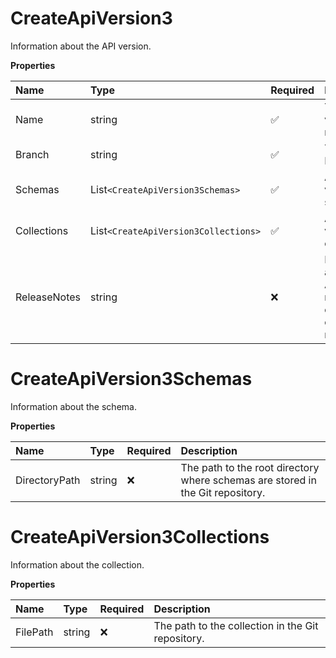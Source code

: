 # CreateApiVersion3

Information about the API version.

**Properties**

| Name         | Type                                 | Required | Description                                                              |
| :----------- | :----------------------------------- | :------- | :----------------------------------------------------------------------- |
| Name         | string                               | ✅       | The version's name.                                                      |
| Branch       | string                               | ✅       | The branch ID.                                                           |
| Schemas      | List`<CreateApiVersion3Schemas>`     | ✅       | A list of the version's schemas.                                         |
| Collections  | List`<CreateApiVersion3Collections>` | ✅       | A list of the version's collections.                                     |
| ReleaseNotes | string                               | ❌       | Information about the API version release. For example, changelog notes. |

# CreateApiVersion3Schemas

Information about the schema.

**Properties**

| Name          | Type   | Required | Description                                                                    |
| :------------ | :----- | :------- | :----------------------------------------------------------------------------- |
| DirectoryPath | string | ❌       | The path to the root directory where schemas are stored in the Git repository. |

# CreateApiVersion3Collections

Information about the collection.

**Properties**

| Name     | Type   | Required | Description                                       |
| :------- | :----- | :------- | :------------------------------------------------ |
| FilePath | string | ❌       | The path to the collection in the Git repository. |

<!-- This file was generated by liblab | https://liblab.com/ -->
